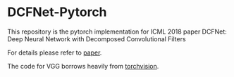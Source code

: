 DCFNet-Pytorch
============================
This repository is the pytorch implementation for ICML 2018 paper DCFNet: Deep Neural Network with Decomposed Convolutional Filters

For details please refer to [paper](https://arxiv.org/pdf/1802.04145.pdf).

The code for VGG borrows heavily from [torchvision](https://pytorch.org/docs/stable/torchvision/index.html).